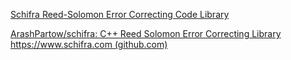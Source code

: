 

[Schifra Reed-Solomon Error Correcting Code Library](https://www.schifra.com/)

[ArashPartow/schifra: C++ Reed Solomon Error Correcting Library https://www.schifra.com (github.com)](https://github.com/ArashPartow/schifra)